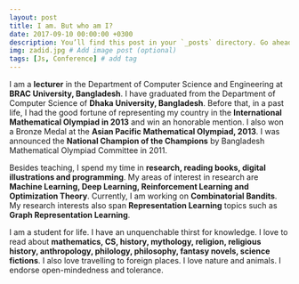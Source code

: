 ```yaml
---
layout: post
title: I am. But who am I?
date: 2017-09-10 00:00:00 +0300
description: You’ll find this post in your `_posts` directory. Go ahead and edit it and re-build the site to see your changes. # Add post description (optional)
img: zadid.jpg # Add image post (optional)
tags: [Js, Conference] # add tag
---
```


I am a <strong>lecturer</strong> in the Department of Computer Science and Engineering at <strong>BRAC University, Bangladesh</strong>. I have graduated from the Department of Computer Science of <strong>Dhaka University, Bangladesh</strong>. Before that, in a past life, I had the good fortune of representing my country in the <strong>International Mathematical Olympiad in 2013</strong> and win an honorable mention. I also won a Bronze Medal at the <strong>Asian Pacific Mathematical Olympiad, 2013</strong>. I was announced the <strong>National Champion of the Champions</strong> by Bangladesh Mathematical Olympiad Committee in 2011.

Besides teaching, I spend my time in <strong>research, reading books, digital illustrations and programming</strong>. My areas of interest in research are <strong>Machine Learning, Deep Learning, Reinforcement Learning and Optimization Theory</strong>. Currently, I am working on <strong>Combinatorial Bandits</strong>. My research interests also span <strong>Representation Learning</strong> topics such as <strong>Graph Representation Learning</strong>.

I am a student for life. I have an unquenchable thirst for knowledge. I love to read about <strong>mathematics, CS, history, mythology, religion, religious history, anthropology, philology, philosophy, fantasy novels, science fictions</strong>. I also love travelling to foreign places. I love nature and animals. I endorse open-mindedness and tolerance. 
